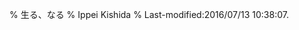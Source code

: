% 生る、なる
% Ippei Kishida
% Last-modified:2016/07/13 10:38:07.
<!-- vim:syntax=markdown
<u> ■■■■ HERE ■■■■ </u>
-->


